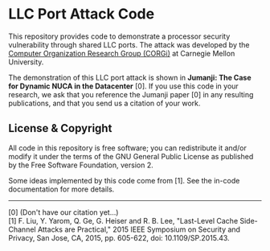 LLC Port Attack Code
====================

This repository provides code to demonstrate a processor security vulnerability
through shared LLC ports. The attack was developed by the [Computer Organization
Research Group (CORGi)](https://cmu-corgi.github.io/) at Carnegie Mellon
University.

The demonstration of this LLC port attack is shown in **Jumanji: The Case for
Dynamic NUCA in the Datacenter** [0]. If you use this code in your research, we
ask that you reference the Jumanji paper [0] in any resulting publications, and
that you send us a citation of your work.


License & Copyright
--------------------
All code in this repository is free software; you can redistribute it and/or
modify it under the terms of the GNU General Public License as published by the
Free Software Foundation, version 2.

Some ideas implemented by this code come from [1]. See the in-code documentation
for more details.

--------------------
[0] (Don't have our citation yet...) \
[1] F. Liu, Y. Yarom, Q. Ge, G. Heiser and R. B. Lee, "Last-Level Cache Side-Channel Attacks are Practical," 2015 IEEE Symposium on Security and Privacy, San Jose, CA, 2015, pp. 605-622, doi: 10.1109/SP.2015.43.
